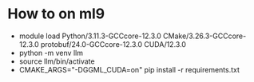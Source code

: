 # How to on ml9

- module load Python/3.11.3-GCCcore-12.3.0 CMake/3.26.3-GCCcore-12.3.0 protobuf/24.0-GCCcore-12.3.0 CUDA/12.3.0
- python -m venv llm
- source llm/bin/activate
- CMAKE_ARGS="-DGGML_CUDA=on" pip install -r requirements.txt
